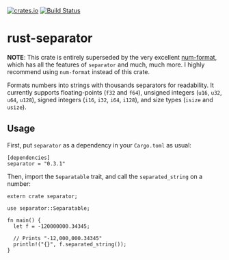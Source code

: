[![crates.io](https://img.shields.io/crates/v/separator.svg)](https://crates.io/crates/separator) [![Build Status](https://travis-ci.org/saghm/rust-separator.svg?branch=master)](https://travis-ci.org/saghm/rust-separator)

rust-separator
==============

**NOTE**: This crate is entirely superseded by the very excellent [num-format](https://crates.io/crates/num-format), which has all the features of `separator` and much, much more. I highly recommend using `num-format` instead of this crate.

Formats numbers into strings with thousands separators for readability. It currently supports floating-points (`f32` and `f64`), unsigned integers (`u16`, `u32`, `u64`, `u128`), signed integers (`i16`, `i32`, `i64`, `i128`), and size types (`isize` and `usize`).

Usage
-----

First, put `separator` as a dependency in your `Cargo.toml` as usual:

```
[dependencies]
separator = "0.3.1"
```

Then, import the `Separatable` trait, and call the `separated_string` on a number:

```
extern crate separator;

use separator::Separatable;

fn main() {
  let f = -120000000.34345;

  // Prints "-12,000,000.34345"
  println!("{}", f.separated_string());
}
```
